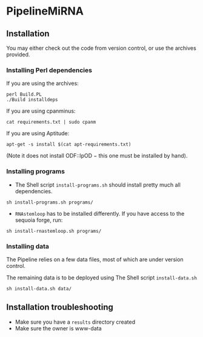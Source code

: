 PipelineMiRNA
=============

Installation
------------

You may either check out the code from version control, or use the archives provided.

### Installing Perl dependencies

If you are using the archives:
```
perl Build.PL
./Build installdeps
```

If you are using cpanminus:
```
cat requirements.txt | sudo cpanm
```

If you are using Aptitude:
```
apt-get -s install $(cat apt-requirements.txt)
```
(Note it does not install ODF::lpOD − this one must be installed by hand).


### Installing programs

- The Shell script `install-programs.sh` should install pretty much all dependencies.
```
sh install-programs.sh programs/
```
- `RNAstemloop` has to be installed differently. If you have access to the sequoia forge, run:
```
sh install-rnastemloop.sh programs/
```


### Installing data

The Pipeline relies on a few data files, most of which are under version control.

The remaining data is to be deployed using The Shell script `install-data.sh`
```
sh install-data.sh data/
```

Installation troubleshooting
----------------------------

- Make sure you have a `results` directory created
- Make sure the owner is www-data


